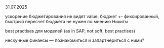 31.07.2025

ускорение бюджетирования не видят value, бюджет +- фиксированный, быстрый пересчет бюджета не нужен по мнению Никиты

best practises для моделей (as in SAP, not soft, best practises)

нескучные финансы — познакомиться и запартнёриться с ними?

